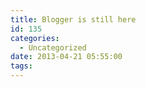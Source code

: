 ```yaml
---
title: Blogger is still here
id: 135
categories:
  - Uncategorized
date: 2013-04-21 05:55:00
tags:
---
```

